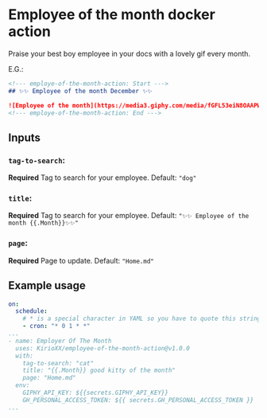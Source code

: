 # Employee of the month docker action

Praise your best boy employee in your docs with a lovely gif every month.

E.G.:

```md
<!--- employe-of-the-month-action: Start --->
## ✨✨ Employee of the month December ✨✨

![Employee of the month](https://media3.giphy.com/media/fGFL53eiN8OAAPWd2I/giphy.gif)
<!--- employe-of-the-month-action: End --->
```

## Inputs

### `tag-to-search`:

**Required** Tag to search for your employee. Default: `"dog"`

### `title`:

**Required** Tag to search for your employee. Default: `"✨✨ Employee of the month {{.Month}}✨✨"`

### `page`:

**Required** Page to update. Default: `"Home.md"`

## Example usage

```yml
on:
  schedule:
    # * is a special character in YAML so you have to quote this string
    - cron: "* 0 1 * *"
...
- name: Employer Of The Month
  uses: KirioXX/employee-of-the-month-action@v1.0.0
  with:
    tag-to-search: "cat"
    title: "{{.Month}} good kitty of the month"
    page: "Home.md"
  env:
    GIPHY_API_KEY: ${{secrets.GIPHY_API_KEY}}
    GH_PERSONAL_ACCESS_TOKEN: ${{ secrets.GH_PERSONAL_ACCESS_TOKEN }}
...
```

